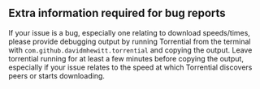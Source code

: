 ## Extra information required for bug reports
If your issue is a bug, especially one relating to download speeds/times, please provide debugging output by running Torrential from the terminal with `com.github.davidmhewitt.torrential` and copying the output. Leave torrential running for at least a few minutes before copying the output, especially if your issue relates to the speed at which Torrential discovers peers or starts downloading.
